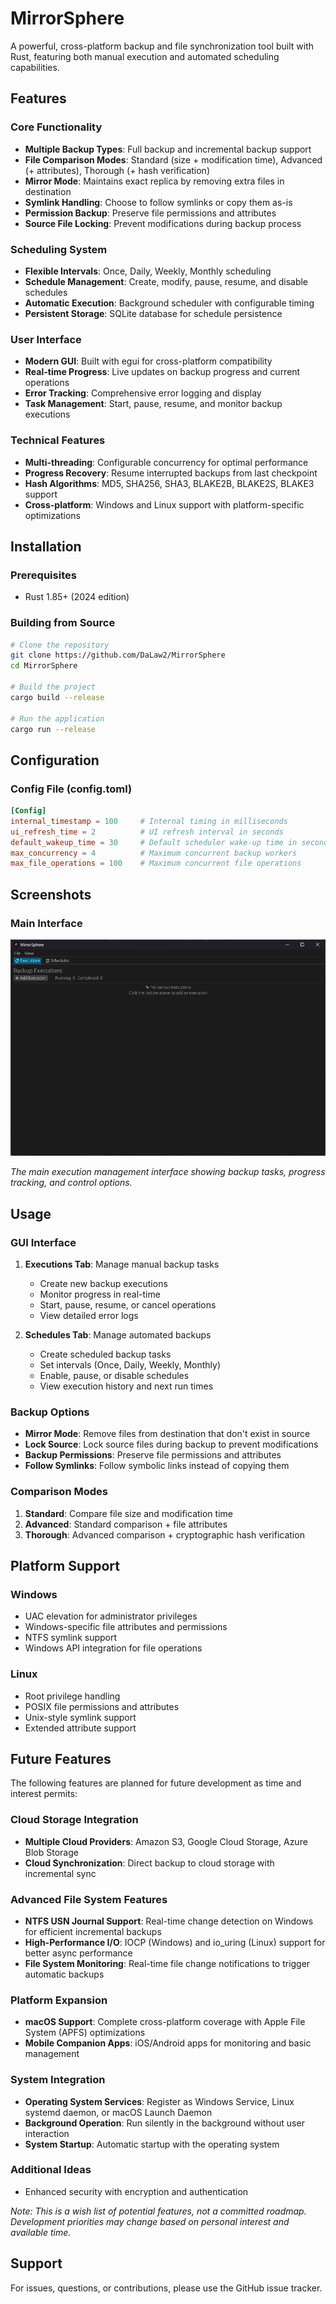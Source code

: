 # MirrorSphere

A powerful, cross-platform backup and file synchronization tool built with Rust, featuring both manual execution and automated scheduling capabilities.

## Features

### Core Functionality
- **Multiple Backup Types**: Full backup and incremental backup support
- **File Comparison Modes**: Standard (size + modification time), Advanced (+ attributes), Thorough (+ hash verification)
- **Mirror Mode**: Maintains exact replica by removing extra files in destination
- **Symlink Handling**: Choose to follow symlinks or copy them as-is
- **Permission Backup**: Preserve file permissions and attributes
- **Source File Locking**: Prevent modifications during backup process

### Scheduling System
- **Flexible Intervals**: Once, Daily, Weekly, Monthly scheduling
- **Schedule Management**: Create, modify, pause, resume, and disable schedules
- **Automatic Execution**: Background scheduler with configurable timing
- **Persistent Storage**: SQLite database for schedule persistence

### User Interface
- **Modern GUI**: Built with egui for cross-platform compatibility
- **Real-time Progress**: Live updates on backup progress and current operations
- **Error Tracking**: Comprehensive error logging and display
- **Task Management**: Start, pause, resume, and monitor backup executions

### Technical Features
- **Multi-threading**: Configurable concurrency for optimal performance
- **Progress Recovery**: Resume interrupted backups from last checkpoint
- **Hash Algorithms**: MD5, SHA256, SHA3, BLAKE2B, BLAKE2S, BLAKE3 support
- **Cross-platform**: Windows and Linux support with platform-specific optimizations

## Installation

### Prerequisites
- Rust 1.85+ (2024 edition)

### Building from Source

```bash
# Clone the repository
git clone https://github.com/DaLaw2/MirrorSphere
cd MirrorSphere

# Build the project
cargo build --release

# Run the application
cargo run --release
```

## Configuration

### Config File (config.toml)
```toml
[Config]
internal_timestamp = 100     # Internal timing in milliseconds
ui_refresh_time = 2          # UI refresh interval in seconds
default_wakeup_time = 30     # Default scheduler wake-up time in seconds
max_concurrency = 4          # Maximum concurrent backup workers
max_file_operations = 100    # Maximum concurrent file operations
```

## Screenshots

### Main Interface

![Main Interface](.github/images/main-interface.png)

*The main execution management interface showing backup tasks, progress tracking, and control options.*

## Usage

### GUI Interface

1. **Executions Tab**: Manage manual backup tasks
    - Create new backup executions
    - Monitor progress in real-time
    - Start, pause, resume, or cancel operations
    - View detailed error logs

2. **Schedules Tab**: Manage automated backups
    - Create scheduled backup tasks
    - Set intervals (Once, Daily, Weekly, Monthly)
    - Enable, pause, or disable schedules
    - View execution history and next run times

### Backup Options

- **Mirror Mode**: Remove files from destination that don't exist in source
- **Lock Source**: Lock source files during backup to prevent modifications
- **Backup Permissions**: Preserve file permissions and attributes
- **Follow Symlinks**: Follow symbolic links instead of copying them

### Comparison Modes

1. **Standard**: Compare file size and modification time
2. **Advanced**: Standard comparison + file attributes
3. **Thorough**: Advanced comparison + cryptographic hash verification

## Platform Support

### Windows
- UAC elevation for administrator privileges
- Windows-specific file attributes and permissions
- NTFS symlink support
- Windows API integration for file operations

### Linux
- Root privilege handling
- POSIX file permissions and attributes
- Unix-style symlink support
- Extended attribute support

## Future Features

The following features are planned for future development as time and interest permits:

### Cloud Storage Integration
- **Multiple Cloud Providers**: Amazon S3, Google Cloud Storage, Azure Blob Storage
- **Cloud Synchronization**: Direct backup to cloud storage with incremental sync

### Advanced File System Features
- **NTFS USN Journal Support**: Real-time change detection on Windows for efficient incremental backups
- **High-Performance I/O**: IOCP (Windows) and io_uring (Linux) support for better async performance
- **File System Monitoring**: Real-time file change notifications to trigger automatic backups

### Platform Expansion
- **macOS Support**: Complete cross-platform coverage with Apple File System (APFS) optimizations
- **Mobile Companion Apps**: iOS/Android apps for monitoring and basic management

### System Integration
- **Operating System Services**: Register as Windows Service, Linux systemd daemon, or macOS Launch Daemon
- **Background Operation**: Run silently in the background without user interaction
- **System Startup**: Automatic startup with the operating system

### Additional Ideas
- Enhanced security with encryption and authentication

*Note: This is a wish list of potential features, not a committed roadmap. Development priorities may change based on personal interest and available time.*

## Support

For issues, questions, or contributions, please use the GitHub issue tracker.